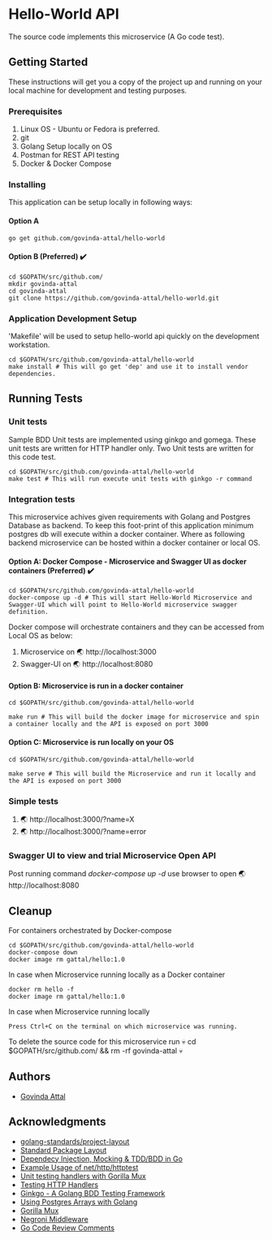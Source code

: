# Hello-World API

The source code implements this microservice (A Go code test).

## Getting Started

These instructions will get you a copy of the project up and running on your local machine for development and testing purposes.

### Prerequisites

1. Linux OS - Ubuntu or Fedora is preferred.
2. git
3. Golang Setup locally on OS
4. Postman for REST API testing
5. Docker & Docker Compose

### Installing

This application can be setup locally in following ways:

#### Option A
```
go get github.com/govinda-attal/hello-world
```

#### Option B (Preferred) :heavy_check_mark:
```
cd $GOPATH/src/github.com/
mkdir govinda-attal
cd govinda-attal
git clone https://github.com/govinda-attal/hello-world.git
```

### Application Development Setup

'Makefile' will be used to setup hello-world api quickly on the development workstation.

```
cd $GOPATH/src/github.com/govinda-attal/hello-world
make install # This will go get 'dep' and use it to install vendor dependencies.
```

## Running Tests

### Unit tests

Sample BDD Unit tests are implemented using ginkgo and gomega. These unit tests are written for HTTP handler only.
Two Unit tests are written for this code test.

```
cd $GOPATH/src/github.com/govinda-attal/hello-world
make test # This will run execute unit tests with ginkgo -r command
```

### Integration tests

This microservice achives given requirements with Golang and Postgres Database as backend. To keep this foot-print of this application minimum postgres db will execute within a docker container. Where as following backend microservice can be hosted within a docker container or local OS.

#### Option A: Docker Compose - Microservice and Swagger UI as docker containers (Preferred) :heavy_check_mark:

```
cd $GOPATH/src/github.com/govinda-attal/hello-world
docker-compose up -d # This will start Hello-World Microservice and Swagger-UI which will point to Hello-World microservice swagger definition.
```

Docker compose will orchestrate containers and they can be accessed from Local OS as below:
1. Microservice on :earth_asia: http://localhost:3000
2. Swagger-UI on :earth_asia: http://localhost:8080

#### Option B: Microservice is run in a docker container

```
cd $GOPATH/src/github.com/govinda-attal/hello-world

make run # This will build the docker image for microservice and spin a container locally and the API is exposed on port 3000
```

#### Option C: Microservice is run locally on your OS

```
cd $GOPATH/src/github.com/govinda-attal/hello-world

make serve # This will build the Microservice and run it locally and the API is exposed on port 3000 
```

### Simple tests

1. :earth_asia: http://localhost:3000/?name=X
2. :earth_asia: http://localhost:3000/?name=error

### Swagger UI to view and trial Microservice Open API

Post running command *docker-compose up -d* use browser to open :earth_asia: http://localhost:8080

## Cleanup

For containers orchestrated by Docker-compose
```
cd $GOPATH/src/github.com/govinda-attal/hello-world
docker-compose down
docker image rm gattal/hello:1.0
```

In case when Microservice running locally as a Docker container
```
docker rm hello -f
docker image rm gattal/hello:1.0

```

In case when Microservice running locally
```
Press Ctrl+C on the terminal on which microservice was running.
```

To delete the source code for this microservice run :skull: cd $GOPATH/src/github.com/ && rm -rf  govinda-attal :skull: 

## Authors

* [Govinda Attal](https://github.com/govinda-attal)

## Acknowledgments

* [golang-standards/project-layout](https://github.com/golang-standards/project-layout)
* [Standard Package Layout](https://medium.com/@benbjohnson/standard-package-layout-7cdbc8391fc1)
* [Dependecy Injection, Mocking & TDD/BDD in Go](https://www.youtube.com/watch?v=uFXfTXSSt4I)
* [Example Usage of net/http/httptest](https://golang.org/src/net/http/httptest/example_test.go)
* [Unit testing handlers with Gorilla Mux](https://stackoverflow.com/questions/34435185/unit-testing-for-functions-that-use-gorilla-mux-url-parameters)
* [Testing HTTP Handlers](https://blog.questionable.services/article/testing-http-handlers-go/)
* [Ginkgo - A Golang BDD Testing Framework](https://onsi.github.io/ginkgo/)
* [Using Postgres Arrays with Golang](https://www.opsdash.com/blog/postgres-arrays-golang.html)
* [Gorilla Mux](https://github.com/gorilla/mux)
* [Negroni Middleware](https://github.com/urfave/negroni)
* [Go Code Review Comments](https://github.com/golang/go/wiki/CodeReviewComments)